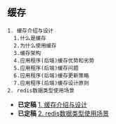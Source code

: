 ## 缓存

```
1. 缓存介绍与设计
  1.什么是缓存
  2.为什么使用缓存
  3.缓存架构
  4.应用程序(后端)缓存优势和劣势
  5.应用程序(后端)缓存问题
  6.应用程序(后端)缓存更新策略
  7.应用程序(后端)缓存设计原则
2. redis数据类型使用场景
```
* **已定稿** [1. 缓存介绍与设计](cache/index.md)
* **已定稿** [2. redis数据类型使用场景](cache/redis.md)